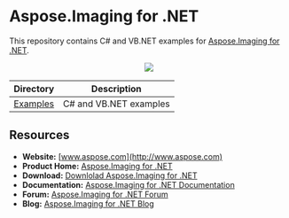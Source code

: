 # Aspose.Imaging for .NET

This repository contains C# and VB.NET examples for [Aspose.Imaging for .NET](http://www.aspose.com/.net/imaging-component.aspx).
<p align="center">
  <a title="Download ZIP" href="https://github.com/asposecells/Aspose_Cells_Cloud/archive/master.zip">
     <img src="http://i.imgur.com/hwNhrGZ.png" />
  </a>
</p>

Directory | Description
--------- | -----------
[Examples](Examples) | C# and VB.NET examples

## Resources

+ **Website:** [www.aspose.com](http://www.aspose.com)
+ **Product Home:** [Aspose.Imaging for .NET](http://www.aspose.com/categories/.net-components/aspose.imaging-for-.net/default.aspx)
+ **Download:** [Downlolad Aspose.Imaging for .NET](http://www.aspose.com/community/files/51/.net-components/aspose.imaging-for-.net/default.aspx)
+ **Documentation:** [Aspose.Imaging for .NET Documentation](http://www.aspose.com/documentation/.net-components/aspose.imaging-for-.net/index.html)
+ **Forum:** [Aspose.Imaging for .NET Forum](http://www.aspose.com/community/forums/aspose.imaging-product-family/498/showforum.aspx)
+ **Blog:** [Aspose.Imaging for .NET Blog](http://www.aspose.com/blogs/aspose-products/aspose.imaging-product-family.html)
